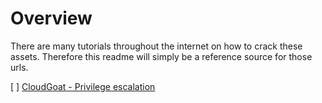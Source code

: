 # Overview
There are many tutorials throughout the internet on how to crack these
assets.  Therefore this readme will simply be a reference source for 
those urls.


[ ] [CloudGoat - Privilege escalation](https://medium.com/@rzepsky/playing-with-cloudgoat-part-1-hacking-aws-ec2-service-for-privilege-escalation-4c42cc83f9da)